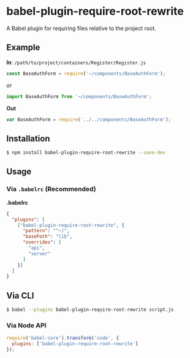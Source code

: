 # babel-plugin-require-root-rewrite

A Babel plugin for requiring files relative to the project root.

## Example

**In**: `/path/to/project/containers/Register/Register.js`

``` js
const BaseAuthForm = require('~/components/BaseAuthForm');
```
*or*
``` js
import BaseAuthForm from '~/components/BaseAuthForm';
```

**Out**

``` js
var BaseAuthForm = require('../../components/BaseAuthForm');
```

## Installation

``` sh
$ npm install babel-plugin-require-root-rewrite --save-dev
```

## Usage

### Via `.babelrc` (Recommended)

**.babelrc**

``` json
{
  "plugins": [
    ["babel-plugin-require-root-rewrite", {
      "pattern": "^~/",
      "basePath": "lib",
      "overrides": [
        "api",
        "server"
      ]
    }]
  ]
}
```

## Via CLI

``` sh
$ babel --plugins babel-plugin-require-root-rewrite script.js
```

### Via Node API

``` js
require('babel-core').transform('code', {
  plugins: ['babel-plugin-require-root-rewrite']
});
```

